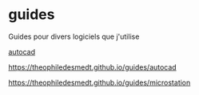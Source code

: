# guides
Guides pour divers logiciels que j'utilise

[autocad](/autocad)

https://theophiledesmedt.github.io/guides/autocad

https://theophiledesmedt.github.io/guides/microstation
